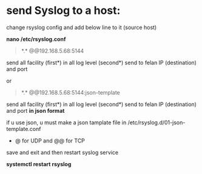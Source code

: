 # send Syslog to a host:

change rsyslog config and add below line to it (source host)

**nano /etc/rsyslog.conf**

> \*.* @@192.168.5.68:5144

send all facility (first*) in all log level (second*) send to felan IP (destination) and port 

or

> \*.* @@192.168.5.68:5144:json-template

send all facility (first*) in all log level (second*) send to felan IP (destination) and port **in json format**

if u use json, u must make a json tamplate file in /etc/rsyslog.d/01-json-template.conf

- @ for UDP and @@ for TCP 

save and exit and then restart syslog service

**systemctl restart rsyslog**
